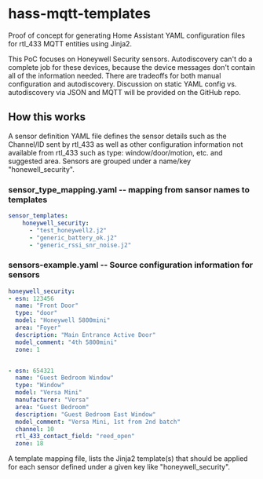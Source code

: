 # hass-mqtt-templates

Proof of concept for generating Home Assistant YAML configuration files for 
rtl_433 MQTT entities using Jinja2.

This PoC focuses on Honeywell Security sensors. Autodiscovery can't do a 
complete job for these devices, because the device messages don't contain all of
the information needed. There are tradeoffs for both manual configuration and 
autodiscovery. Discussion on static YAML config vs. autodiscovery via
JSON and MQTT will be provided on the GitHub repo.

## How this works

A sensor definition YAML file defines the sensor details such as the Channel/ID
sent by rtl_433 as well as other configuration information not available from
rtl_433 such as type: window/door/motion, etc. and suggested area. Sensors are
grouped under a name/key "honewell_security".

### sensor_type_mapping.yaml -- mapping from sansor names to templates

```yaml
sensor_templates:
    honeywell_security:
      - "test_honeywell2.j2"
      - "generic_battery_ok.j2"
      - "generic_rssi_snr_noise.j2"
```

### sensors-example.yaml -- Source configuration information for sensors
```yaml
honeywell_security:
- esn: 123456
  name: "Front Door"
  type: "door"
  model: "Honeywell 5800mini"
  area: "Foyer"
  description: "Main Entrance Active Door"
  model_comment: "4th 5800mini"
  zone: 1


- esn: 654321
  name: "Guest Bedroom Window"
  type: "Window"
  model: "Versa Mini"
  manufacturer: "Versa"
  area: "Guest Bedroom"
  description: "Guest Bedroom East Window"
  model_comment: "Versa Mini, 1st from 2nd batch"
  channel: 10
  rtl_433_contact_field: "reed_open"
  zone: 18
```


A template mapping file, lists the Jinja2 template(s) that should be applied for
each sensor defined under a given key like "honeywell_security".